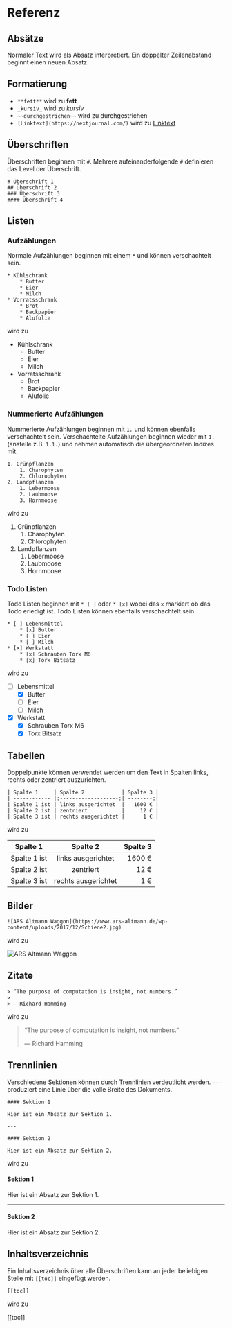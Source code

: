 # Referenz

## Absätze

Normaler Text wird als Absatz interpretiert. Ein doppelter Zeilenabstand beginnt
einen neuen Absatz.

## Formatierung

* `**fett**` wird zu **fett**
* `_kursiv_` wird zu _kursiv_
* `~~durchgestrichen~~` wird zu ~~durchgestrichen~~
* `[Linktext](https://nextjournal.com/)` wird zu [Linktext](https://nextjournal.com/)

## Überschriften

Überschriften beginnen mit `#`. Mehrere aufeinanderfolgende `#`
definieren das Level der Überschrift.

    # Überschrift 1
    ## Überschrift 2
    ### Überschrift 3
    #### Überschrift 4

## Listen

### Aufzählungen

Normale Aufzählungen beginnen mit einem `*` und können verschachtelt sein.

    * Kühlschrank
        * Butter
        * Eier
        * Milch
    * Vorratsschrank
        * Brot
        * Backpapier
        * Alufolie

wird zu

* Kühlschrank
    * Butter
    * Eier
    * Milch
* Vorratsschrank
    * Brot
    * Backpapier
    * Alufolie

### Nummerierte Aufzählungen

Nummerierte Aufzählungen beginnen mit `1.` und können ebenfalls verschachtelt sein.
Verschachtelte Aufzählungen beginnen wieder mit `1.` (anstelle z.B. `1.1.`) und nehmen automatisch die
übergeordneten Indizes mit.

    1. Grünpflanzen
        1. Charophyten
        2. Chlorophyten
    2. Landpflanzen
        1. Lebermoose
        2. Laubmoose
        3. Hornmoose

wird zu

1. Grünpflanzen
   1. Charophyten
   2. Chlorophyten
2. Landpflanzen
   1. Lebermoose
   2. Laubmoose
   3. Hornmoose

### Todo Listen

Todo Listen beginnen mit `* [ ]` oder `* [x]` wobei das `x` markiert ob
das Todo erledigt ist. Todo Listen können ebenfalls verschachtelt sein. 

    * [ ] Lebensmittel
        * [x] Butter
        * [ ] Eier
        * [ ] Milch
    * [x] Werkstatt
        * [x] Schrauben Torx M6
        * [x] Torx Bitsatz

wird zu

* [ ] Lebensmittel
    * [x] Butter
    * [ ] Eier
    * [ ] Milch
* [x] Werkstatt
    * [x] Schrauben Torx M6
    * [x] Torx Bitsatz

## Tabellen

Doppelpunkte können verwendet werden um den Text in Spalten links,
rechts oder zentriert auszurichten.


    | Spalte 1     | Spalte 2            | Spalte 3 |
    | ------------ |:-------------------:| --------:|
    | Spalte 1 ist | links ausgerichtet  |   1600 € |
    | Spalte 2 ist | zentriert           |     12 € |
    | Spalte 3 ist | rechts ausgerichtet |      1 € |

wird zu

| Spalte 1     | Spalte 2            | Spalte 3 |
| ------------ |:-------------------:| --------:|
| Spalte 1 ist | links ausgerichtet  |   1600 € |
| Spalte 2 ist | zentriert           |     12 € |
| Spalte 3 ist | rechts ausgerichtet |      1 € |

## Bilder

    ![ARS Altmann Waggon](https://www.ars-altmann.de/wp-content/uploads/2017/12/Schiene2.jpg)

wird zu

![ARS Altmann Waggon](https://www.ars-altmann.de/wp-content/uploads/2017/12/Schiene2.jpg)

## Zitate

    > “The purpose of computation is insight, not numbers.”
    >
    > ― Richard Hamming

wird zu

> “The purpose of computation is insight, not numbers.”
>
> ― Richard Hamming

## Trennlinien

Verschiedene Sektionen können durch Trennlinien verdeutlicht werden.
`---` produziert eine Linie über die volle Breite des Dokuments.

    #### Sektion 1

    Hier ist ein Absatz zur Sektion 1.

    ---

    #### Sektion 2

    Hier ist ein Absatz zur Sektion 2.

wird zu

#### Sektion 1

Hier ist ein Absatz zur Sektion 1.

---

#### Sektion 2

Hier ist ein Absatz zur Sektion 2.

## Inhaltsverzeichnis

Ein Inhaltsverzeichnis über alle Überschriften kann an jeder beliebigen
Stelle mit `[[toc]]` eingefügt werden.

    [[toc]]

wird zu

[[toc]]
